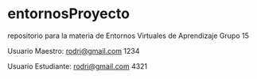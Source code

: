 # entornosProyecto
repositorio para la materia de Entornos Virtuales de Aprendizaje
Grupo 15

Usuario Maestro:
rodri@gmail.com
1234

Usuario Estudiante:
rodri@gmail.com
4321